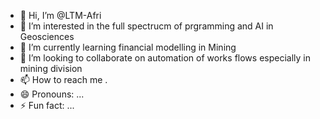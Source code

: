 - 👋 Hi, I’m @LTM-Afri
- 👀 I’m interested in the full spectrucm of prgramming and AI in Geosciences
- 🌱 I’m currently learning financial modelling in Mining 
- 💞️ I’m looking to collaborate on automation of works flows especially in mining division
- 📫 How to reach me .
- 😄 Pronouns: ...
- ⚡ Fun fact: ...

<!---
LTM-Afri/LTM-Afri is a ✨ special ✨ repository because its `README.md` (this file) appears on your GitHub profile.
You can click the Preview link to take a look at your changes.
--->

